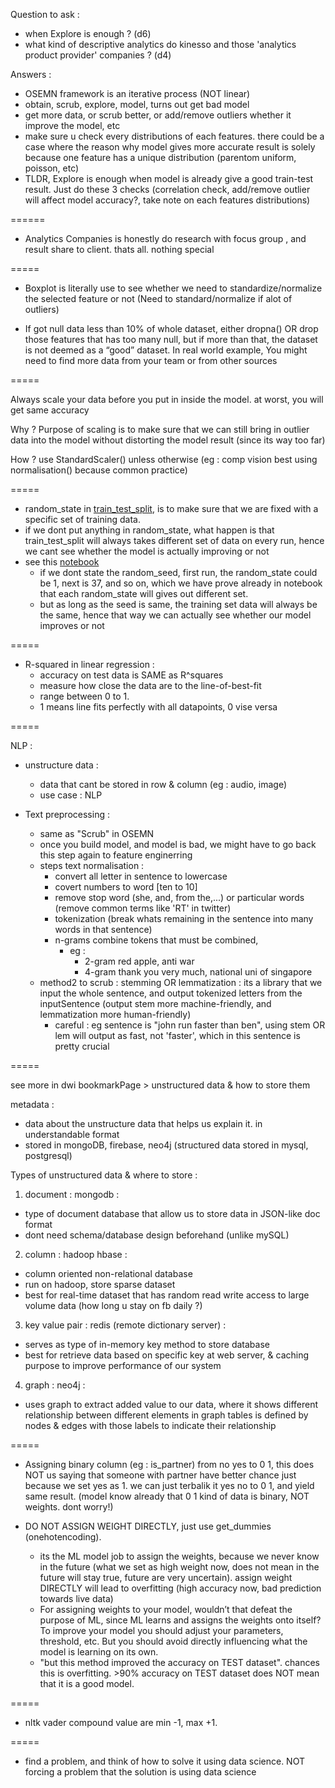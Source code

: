 Question to ask :

- when Explore is enough ? (d6)
- what kind of descriptive analytics do kinesso and those 'analytics product provider' companies ? (d4)

Answers :

- OSEMN framework is an iterative process (NOT linear)
- obtain, scrub, explore, model, turns out get bad model
- get more data, or scrub better, or add/remove outliers whether it improve the model, etc
- make sure u check every distributions of each features. there could be a case where the reason why model gives more accurate result is solely because one feature has a unique distribution (parentom uniform, poisson, etc)
- TLDR, Explore is enough when model is already give a good train-test result. Just do these 3 checks (correlation check, add/remove outlier will affect model accuracy?, take note on each features distributions)

======

- Analytics Companies is honestly do research with focus group , and result share to client. thats all. nothing special

=====

- Boxplot is literally use to see whether we need to standardize/normalize the selected feature or not (Need to standard/normalize if alot of outliers)

- If got null data less than 10% of whole dataset, either dropna() OR drop those features that has too many null, but if more than that, the dataset is not deemed as a “good” dataset. In real world example, You might need to find more data from your team or from other sources

=====

Always scale your data before you put in inside the model. at worst, you will get same accuracy

Why ?
Purpose of scaling is to make sure that we can still bring in outlier data into the model without distorting the model result (since its way too far)

How ?
use StandardScaler() unless otherwise (eg : comp vision best using normalisation() because common practice)

=====

- random_state in [train_test_split](https://scikit-learn.org/stable/modules/generated/sklearn.model_selection.train_test_split.html), is to make sure that we are fixed with a specific set of training data.
- if we dont put anything in random_state, what happen is that train_test_split will always takes different set of data on every run, hence we cant see whether the model is actually improving or not
- see this [notebook](https://github.com/dwihdyn/ds-exploration/blob/main/screenshots-samples-etc/random-seed-sample.ipynb)
  - if we dont state the random_seed, first run, the random_state could be 1, next is 37, and so on, which we have prove already in notebook that each random_state will gives out different set.
  - but as long as the seed is same, the training set data will always be the same, hence that way we can actually see whether our model improves or not

=====

- R-squared in linear regression :
  - accuracy on test data is SAME as R^squares
  - measure how close the data are to the line-of-best-fit
  - range between 0 to 1.
  - 1 means line fits perfectly with all datapoints, 0 vise versa

=====

NLP :

- unstructure data :

  - data that cant be stored in row & column (eg : audio, image)
  - use case : NLP

- Text preprocessing :
  - same as "Scrub" in OSEMN
  - once you build model, and model is bad, we might have to go back this step again to feature enginerring
  - steps text normalisation :
    - convert all letter in sentence to lowercase
    - covert numbers to word [ten to 10]
    - remove stop word (she, and, from the,...) or particular words (remove common terms like 'RT' in twitter)
    - tokenization (break whats remaining in the sentence into many words in that sentence)
    - n-grams combine tokens that must be combined,
      - eg :
        - 2-gram red apple, anti war
        - 4-gram thank you very much, national uni of singapore
  - method2 to scrub : stemming OR lemmatization : its a library that we input the whole sentence, and output tokenized letters from the inputSentence (output stem more machine-friendly, and lemmatization more human-friendly)
    - careful : eg sentence is "john run faster than ben", using stem OR lem will output as fast, not 'faster', which in this sentence is pretty crucial

=====

see more in dwi bookmarkPage > unstructured data & how to store them

metadata :

- data about the unstructure data that helps us explain it. in understandable format
- stored in mongoDB, firebase, neo4j (structured data stored in mysql, postgresql)

Types of unstructured data & where to store :

1. document : mongodb :

- type of document database that allow us to store data in JSON-like doc format
- dont need schema/database design beforehand (unlike mySQL)

2. column : hadoop hbase :

- column oriented non-relational database
- run on hadoop, store sparse dataset
- best for real-time dataset that has random read write access to large volume data (how long u stay on fb daily ?)

3. key value pair : redis (remote dictionary server) :

- serves as type of in-memory key method to store database
- best for retrieve data based on specific key at web server, & caching purpose to improve performance of our system

4. graph : neo4j :

- uses graph to extract added value to our data, where it shows different relationship between different elements in graph tables is defined by nodes & edges with those labels to indicate their relationship

=====

- Assigning binary column (eg : is_partner) from no yes to 0 1, this does NOT us saying that someone with partner have better chance just because we set yes as 1. we can just terbalik it yes no to 0 1, and yield same result. (model know already that 0 1 kind of data is binary, NOT weights. dont worry!)

- DO NOT ASSIGN WEIGHT DIRECTLY, just use get_dummies (onehotencoding).
  - its the ML model job to assign the weights, because we never know in the future (what we set as high weight now, does not mean in the future will stay true, future are very uncertain). assign weight DIRECTLY will lead to overfitting (high accuracy now, bad prediction towards live data)
  - For assigning weights to your model, wouldn’t that defeat the purpose of ML, since ML learns and assigns the weights onto itself? To improve your model you should adjust your parameters, threshold, etc. But you should avoid directly influencing what the model is learning on its own.
  - "but this method improved the accuracy on TEST dataset". chances this is overfitting. >90% accuracy on TEST dataset does NOT mean that it is a good model.

=====

- nltk vader compound value are min -1, max +1.

=====

- find a problem, and think of how to solve it using data science. NOT forcing a problem that the solution is using data science
